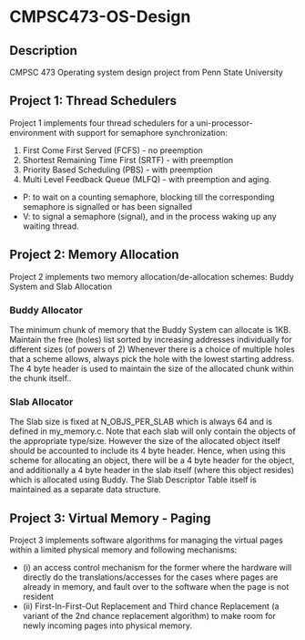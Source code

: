 # CMPSC473-OS-Design #


## Description
CMPSC 473 Operating system design project from Penn State University

## Project 1: Thread Schedulers
Project 1 implements four thread schedulers for a uni-processor-environment with support for semaphore synchronization:
1. First Come First Served (FCFS) - no preemption
2. Shortest Remaining Time First (SRTF) - with preemption
3. Priority Based Scheduling (PBS) - with preemption
4. Multi Level Feedback Queue (MLFQ) - with preemption and aging.

- P: to wait on a counting semaphore, blocking till the corresponding semaphore is signalled or has been signalled
- V: to signal a semaphore (signal), and in the process waking up any waiting thread.

## Project 2: Memory Allocation
Project 2 implements two memory allocation/de-allocation schemes: Buddy System and Slab Allocation
### Buddy Allocator
The minimum chunk of memory that the Buddy System can allocate is 1KB.
Maintain the free (holes) list sorted by increasing addresses individually for different sizes (of powers of 2)
Whenever there is a choice of multiple holes that a scheme allows, always pick the hole with the lowest starting address.
The 4 byte header is used to maintain the size of the allocated chunk within the chunk itself..
### Slab Allocator
The Slab size is fixed at N_OBJS_PER_SLAB which is always 64 and is defined in my_memory.c. Note that each slab will only contain the objects of the appropriate type/size. However the size of the allocated object itself should be accounted to include its 4 byte header. Hence, when using this scheme for allocating an object, there will be a 4 byte header for the object, and additionally a 4 byte header in the slab itself (where this object resides) which is allocated using Buddy.
The Slab Descriptor Table itself is maintained as a separate data structure.


## Project 3: Virtual Memory - Paging
Project 3 implements software algorithms for managing the virtual pages within a limited physical memory and following mechanisms:
- (i) an access control mechanism for the former where the hardware will directly do the translations/accesses for the cases where pages are already in memory, and fault over to the software when the page is not resident
- (ii) First-In-First-Out Replacement and Third chance Replacement (a variant of the 2nd chance replacement algorithm) to make room for newly incoming pages into physical memory.
